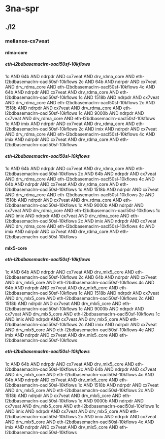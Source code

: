 # 3na-spr
## ./l2
### mellanox-cx7veat
#### rdma-core
##### eth-l2bdbasemaclrn-oacl50sf-10kflows
1c AND 64b AND ndrpdr AND cx7veat AND drv_rdma_core AND eth-l2bdbasemaclrn-oacl50sf-10kflows
2c AND 64b AND ndrpdr AND cx7veat AND drv_rdma_core AND eth-l2bdbasemaclrn-oacl50sf-10kflows
4c AND 64b AND ndrpdr AND cx7veat AND drv_rdma_core AND eth-l2bdbasemaclrn-oacl50sf-10kflows
1c AND 1518b AND ndrpdr AND cx7veat AND drv_rdma_core AND eth-l2bdbasemaclrn-oacl50sf-10kflows
2c AND 1518b AND ndrpdr AND cx7veat AND drv_rdma_core AND eth-l2bdbasemaclrn-oacl50sf-10kflows
1c AND 9000b AND ndrpdr AND cx7veat AND drv_rdma_core AND eth-l2bdbasemaclrn-oacl50sf-10kflows
1c AND imix AND ndrpdr AND cx7veat AND drv_rdma_core AND eth-l2bdbasemaclrn-oacl50sf-10kflows
2c AND imix AND ndrpdr AND cx7veat AND drv_rdma_core AND eth-l2bdbasemaclrn-oacl50sf-10kflows
4c AND imix AND ndrpdr AND cx7veat AND drv_rdma_core AND eth-l2bdbasemaclrn-oacl50sf-10kflows
##### eth-l2bdbasemaclrn-oacl50sl-10kflows
1c AND 64b AND ndrpdr AND cx7veat AND drv_rdma_core AND eth-l2bdbasemaclrn-oacl50sl-10kflows
2c AND 64b AND ndrpdr AND cx7veat AND drv_rdma_core AND eth-l2bdbasemaclrn-oacl50sl-10kflows
4c AND 64b AND ndrpdr AND cx7veat AND drv_rdma_core AND eth-l2bdbasemaclrn-oacl50sl-10kflows
1c AND 1518b AND ndrpdr AND cx7veat AND drv_rdma_core AND eth-l2bdbasemaclrn-oacl50sl-10kflows
2c AND 1518b AND ndrpdr AND cx7veat AND drv_rdma_core AND eth-l2bdbasemaclrn-oacl50sl-10kflows
1c AND 9000b AND ndrpdr AND cx7veat AND drv_rdma_core AND eth-l2bdbasemaclrn-oacl50sl-10kflows
1c AND imix AND ndrpdr AND cx7veat AND drv_rdma_core AND eth-l2bdbasemaclrn-oacl50sl-10kflows
2c AND imix AND ndrpdr AND cx7veat AND drv_rdma_core AND eth-l2bdbasemaclrn-oacl50sl-10kflows
4c AND imix AND ndrpdr AND cx7veat AND drv_rdma_core AND eth-l2bdbasemaclrn-oacl50sl-10kflows
#### mlx5-core
##### eth-l2bdbasemaclrn-oacl50sf-10kflows
1c AND 64b AND ndrpdr AND cx7veat AND drv_mlx5_core AND eth-l2bdbasemaclrn-oacl50sf-10kflows
2c AND 64b AND ndrpdr AND cx7veat AND drv_mlx5_core AND eth-l2bdbasemaclrn-oacl50sf-10kflows
4c AND 64b AND ndrpdr AND cx7veat AND drv_mlx5_core AND eth-l2bdbasemaclrn-oacl50sf-10kflows
1c AND 1518b AND ndrpdr AND cx7veat AND drv_mlx5_core AND eth-l2bdbasemaclrn-oacl50sf-10kflows
2c AND 1518b AND ndrpdr AND cx7veat AND drv_mlx5_core AND eth-l2bdbasemaclrn-oacl50sf-10kflows
1c AND 9000b AND ndrpdr AND cx7veat AND drv_mlx5_core AND eth-l2bdbasemaclrn-oacl50sf-10kflows
1c AND imix AND ndrpdr AND cx7veat AND drv_mlx5_core AND eth-l2bdbasemaclrn-oacl50sf-10kflows
2c AND imix AND ndrpdr AND cx7veat AND drv_mlx5_core AND eth-l2bdbasemaclrn-oacl50sf-10kflows
4c AND imix AND ndrpdr AND cx7veat AND drv_mlx5_core AND eth-l2bdbasemaclrn-oacl50sf-10kflows
##### eth-l2bdbasemaclrn-oacl50sl-10kflows
1c AND 64b AND ndrpdr AND cx7veat AND drv_mlx5_core AND eth-l2bdbasemaclrn-oacl50sl-10kflows
2c AND 64b AND ndrpdr AND cx7veat AND drv_mlx5_core AND eth-l2bdbasemaclrn-oacl50sl-10kflows
4c AND 64b AND ndrpdr AND cx7veat AND drv_mlx5_core AND eth-l2bdbasemaclrn-oacl50sl-10kflows
1c AND 1518b AND ndrpdr AND cx7veat AND drv_mlx5_core AND eth-l2bdbasemaclrn-oacl50sl-10kflows
2c AND 1518b AND ndrpdr AND cx7veat AND drv_mlx5_core AND eth-l2bdbasemaclrn-oacl50sl-10kflows
1c AND 9000b AND ndrpdr AND cx7veat AND drv_mlx5_core AND eth-l2bdbasemaclrn-oacl50sl-10kflows
1c AND imix AND ndrpdr AND cx7veat AND drv_mlx5_core AND eth-l2bdbasemaclrn-oacl50sl-10kflows
2c AND imix AND ndrpdr AND cx7veat AND drv_mlx5_core AND eth-l2bdbasemaclrn-oacl50sl-10kflows
4c AND imix AND ndrpdr AND cx7veat AND drv_mlx5_core AND eth-l2bdbasemaclrn-oacl50sl-10kflows
